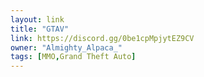 ```yaml
---
layout: link
title: "GTAV"
link: https://discord.gg/0be1cpMpjytEZ9CV
owner: "Almighty_Alpaca_"
tags: [MMO,Grand Theft Auto]
---
```

